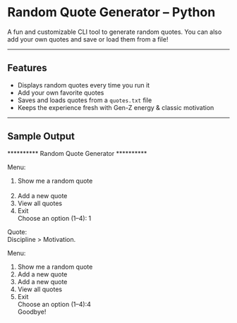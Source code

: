 #  Random Quote Generator – Python

A fun and customizable CLI tool to generate random quotes. You can also add your own quotes and save or load them from a file!

---

## Features

-  Displays random quotes every time you run it
-  Add your own favorite quotes
-  Saves and loads quotes from a `quotes.txt` file
-  Keeps the experience fresh with Gen-Z energy & classic motivation

---

##  Sample Output
********** Random Quote Generator **********<br>

Menu:<br>
1. Show me a random quote<br><br>
2. Add a new quote<br>
3. View all quotes<br>
4. Exit<br>
Choose an option (1–4): 1<br>

Quote:<br>
Discipline > Motivation.<br>

Menu:<br>
1. Show me a random quote<br>
2. Add a new quote<br>
2. Add a new quote<br>
3. View all quotes<br>
4. Exit<br>
Choose an option (1–4):4<br>
Goodbye!
